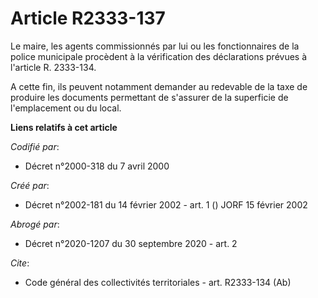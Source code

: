 # Article R2333-137

Le maire, les agents commissionnés par lui ou les fonctionnaires de la police municipale procèdent à la vérification des
déclarations prévues à l'article R. 2333-134.

A cette fin, ils peuvent notamment demander au redevable de la taxe de produire les documents permettant de s'assurer de la
superficie de l'emplacement ou du local.

**Liens relatifs à cet article**

_Codifié par_:

  - Décret n°2000-318 du 7 avril 2000

_Créé par_:

  - Décret n°2002-181 du 14 février 2002 - art. 1 () JORF 15 février 2002

_Abrogé par_:

  - Décret n°2020-1207 du 30 septembre 2020 - art. 2

_Cite_:

  - Code général des collectivités territoriales - art. R2333-134 (Ab)
